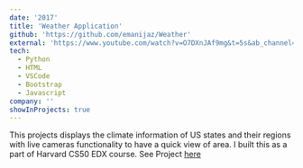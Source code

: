 ```yaml
---
date: '2017'
title: 'Weather Application'
github: 'https://github.com/emanijaz/Weather'
external: 'https://www.youtube.com/watch?v=O7DXnJAf9mg&t=5s&ab_channel=EmanIjaz'
tech:
  - Python
  - HTML
  - VSCode
  - Bootstrap
  - Javascript
company: ''
showInProjects: true
---
```


This projects displays the climate information of US states and their regions with live cameras functionality to have a quick view of area.  I built this as a part of Harvard CS50 EDX course. See Project [here](https://www.youtube.com/watch?v=O7DXnJAf9mg&t=5s&ab_channel=EmanIjaz)